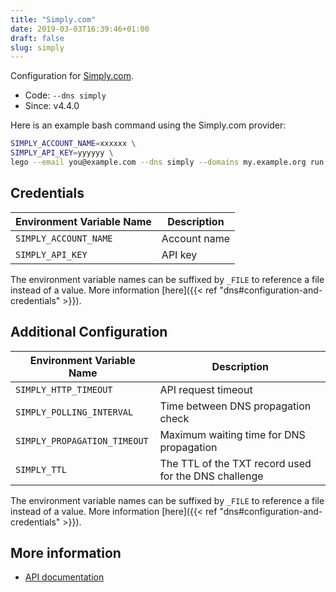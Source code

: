 ```yaml
---
title: "Simply.com"
date: 2019-03-03T16:39:46+01:00
draft: false
slug: simply
---
```


<!-- THIS DOCUMENTATION IS AUTO-GENERATED. PLEASE DO NOT EDIT. -->
<!-- providers/dns/simply/simply.toml -->
<!-- THIS DOCUMENTATION IS AUTO-GENERATED. PLEASE DO NOT EDIT. -->


Configuration for [Simply.com](https://www.simply.com/en/domains/).


<!--more-->

- Code: `--dns simply`
- Since: v4.4.0


Here is an example bash command using the Simply.com provider:

```bash
SIMPLY_ACCOUNT_NAME=xxxxxx \
SIMPLY_API_KEY=yyyyyy \
lego --email you@example.com --dns simply --domains my.example.org run
```




## Credentials

| Environment Variable Name | Description |
|-----------------------|-------------|
| `SIMPLY_ACCOUNT_NAME` | Account name |
| `SIMPLY_API_KEY` | API key |

The environment variable names can be suffixed by `_FILE` to reference a file instead of a value.
More information [here]({{< ref "dns#configuration-and-credentials" >}}).


## Additional Configuration

| Environment Variable Name | Description |
|--------------------------------|-------------|
| `SIMPLY_HTTP_TIMEOUT` | API request timeout |
| `SIMPLY_POLLING_INTERVAL` | Time between DNS propagation check |
| `SIMPLY_PROPAGATION_TIMEOUT` | Maximum waiting time for DNS propagation |
| `SIMPLY_TTL` | The TTL of the TXT record used for the DNS challenge |

The environment variable names can be suffixed by `_FILE` to reference a file instead of a value.
More information [here]({{< ref "dns#configuration-and-credentials" >}}).




## More information

- [API documentation](https://www.simply.com/en/docs/api/)

<!-- THIS DOCUMENTATION IS AUTO-GENERATED. PLEASE DO NOT EDIT. -->
<!-- providers/dns/simply/simply.toml -->
<!-- THIS DOCUMENTATION IS AUTO-GENERATED. PLEASE DO NOT EDIT. -->
